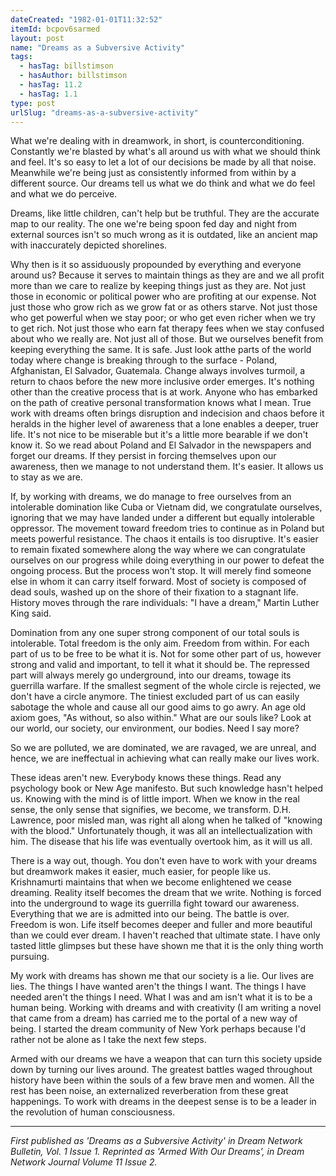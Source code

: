 ```yaml
---
dateCreated: "1982-01-01T11:32:52"
itemId: bcpov6sarmed
layout: post
name: "Dreams as a Subversive Activity"
tags:
  - hasTag: billstimson
  - hasAuthor: billstimson
  - hasTag: 11.2
  - hasTag: 1.1
type: post
urlSlug: "dreams-as-a-subversive-activity"
---
```

What we're dealing with in dreamwork, in short, is counterconditioning. Constantly we're blasted by what's all around us with what we should think and feel. It's so easy to let a lot of our decisions be made by all that noise. Meanwhile we're being just as consistently informed from within by a different source. Our dreams tell us what we do think and what we do feel and what we do perceive. 

Dreams, like little children, can't help but be truthful. They are the accurate map to our reality. The one we're being spoon fed day and night from external sources isn't so much wrong as it is outdated, like an ancient map with inaccurately depicted shorelines. 

Why then is it so assiduously propounded by everything and everyone around us? Because it serves to maintain things as they are and we all profit more than we care to realize by keeping things just as they are. Not just those in economic or political power who are profiting at our expense. Not just those who grow rich as we grow fat or as others starve. Not just those who get powerful when we stay poor; or who get even richer when we try to get rich. Not just those who earn fat therapy fees when we stay confused about who we really are. Not just all of those. But we ourselves benefit from keeping everything the same. It is safe. Just look atthe parts of the world today where change is breaking through to the surface - Poland, Afghanistan, El Salvador, Guatemala. Change always involves turmoil, a return to chaos before the new more inclusive order emerges. It's nothing other than the creative process that is at work. Anyone who has embarked on the path of creative personal transformation knows what I mean. True work with dreams often brings disruption and indecision and chaos before it heralds in the higher level of awareness that a lone enables a deeper, truer life. It's not nice to be miserable but it's a little more bearable if we don't know it. So we read about Poland and El Salvador in the newspapers and forget our dreams. If they persist in forcing themselves upon our awareness, then we manage to not understand them. It's easier. It allows us to stay as we are. 

If, by working with dreams, we do manage to free ourselves from an intolerable domination like Cuba or Vietnam did, we congratulate ourselves, ignoring that we may have landed under a different but equally intolerable oppressor. The movement toward freedom tries to continue as in Poland but meets powerful resistance. The chaos it entails is too disruptive. It's easier to remain fixated somewhere along the way where we can congratulate ourselves on our progress while doing everything in our power to defeat the ongoing process. But the process won't stop. It will merely find someone else in whom it can carry itself forward. Most of society is composed of dead souls, washed up on the shore of their fixation to a stagnant life. History moves through the rare individuals: "I have a dream," Martin Luther King said. 

Domination from any one super strong component of our total souls is intolerable. Total freedom is the only aim. Freedom from within. For each part of us to be free to be what it is. Not for some other part of us, however strong and valid and important, to tell it what it should be. The repressed part will always merely go underground, into our dreams, towage its guerrilla warfare. If the smallest segment of the whole circle is rejected, we don't have a circle anymore. The tiniest excluded part of us can easily sabotage the whole and cause all our good aims to go awry. An age old axiom goes, "As without, so also within." What are our souls like? Look at our world, our society, our environment, our bodies. Need I say more? 

So we are polluted, we are dominated, we are ravaged, we are unreal, and hence, we are ineffectual in achieving what can really make our lives work. 

These ideas aren't new. Everybody knows these things. Read any psychology book or New Age manifesto. But such knowledge hasn't helped us. Knowing with the mind is of little import. When we know in the real sense, the only sense that signifies, we become, we transform. D.H. Lawrence, poor misled man, was right all along when he talked of "knowing with the blood." Unfortunately though, it was all an intellectualization with him. The disease that his life was eventually overtook him, as it will us all. 

There is a way out, though. You don't even have to work with your dreams but dreamwork makes it easier, much easier, for people like us. Krishnamurti maintains that when we become enlightened we cease dreaming. Reality itself becomes the dream that we write. Nothing is forced into the underground to wage its guerrilla fight toward our awareness. Everything that we are is admitted into our being. The battle is over. Freedom is won. Life itself becomes deeper and fuller and more beautiful than we could ever dream. I haven't reached that ultimate state. I have only tasted little glimpses but these have shown me that it is the only thing worth pursuing. 

My work with dreams has shown me that our society is a lie. Our lives are lies. The things I have wanted aren't the things I want. The things I have needed aren't the things I need. What I was and am isn't what it is to be a human being. Working with dreams and with creativity (I am writing a novel that came from a dream) has carried me to the portal of a new way of being. I started the dream community of New York perhaps because I'd rather not be alone as I take the next few steps. 

Armed with our dreams we have a weapon that can turn this society upside down by turning our lives around. The greatest battles waged throughout history have been within the souls of a few brave men and women. All the rest has been noise, an externalized reverberation from these great happenings. To work with dreams in the deepest sense is to be a leader in the revolution of human consciousness.

<hr>

*First published as 'Dreams as a Subversive Activity' in Dream Network Bulletin, Vol. 1 Issue 1. Reprinted as 'Armed With Our Dreams', in Dream Network Journal Volume 11 Issue 2.* 




